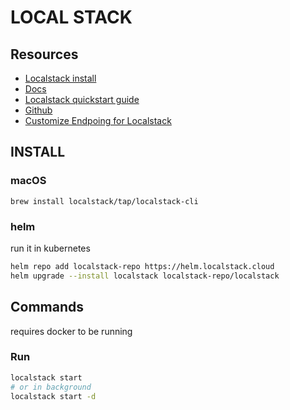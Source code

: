 # LOCAL STACK

## Resources
- [Localstack install](https://docs.localstack.cloud/getting-started/installation/)
- [Docs](https://localstack.cloud/)
- [Localstack quickstart guide](https://docs.localstack.cloud/getting-started/quickstart/)
- [Github](https://github.com/localstack/localstack)
- [Customize Endpoing for Localstack](https://docs.aws.amazon.com/sdk-for-go/api/aws/endpoints/)

## INSTALL

### macOS
`brew install localstack/tap/localstack-cli`

### helm
run it in kubernetes
```bash
helm repo add localstack-repo https://helm.localstack.cloud
helm upgrade --install localstack localstack-repo/localstack
```

## Commands
requires docker to be running

### Run
```bash
localstack start
# or in background
localstack start -d
```